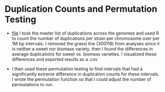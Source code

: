 # Duplication Counts and Permutation Testing
- [file](DuplicationCounts1Mbp.Rmd) I took the master list of duplications across the genomes and used R to count the number of duplications per strain per chromosome over per 1M bp intervals.  I removed the grassl line (300119) from analyses since it is neither a sweet nor biomass variety, then I found the differences in average duplications for sweet vs. biomass varieties.  I visualized these differences and exported results as a .csv

- I then used these permutation testing to find intervals that had a significantly extreme difference in duplication counts for these intervals.  I wrote the permutation function so that I could adjust the number of permutations to run.
